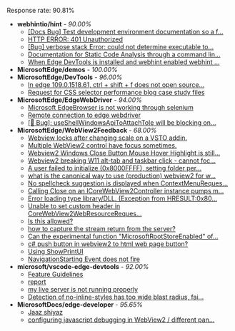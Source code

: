 Response rate: 90.81%

* **webhintio/hint** - _90.00%_
  * [[Docs Bug] Test development environment documentation so a f...](https://github.com/webhintio/hint/issues/5404)
  * [HTTP ERROR: 401 Unauthorized](https://github.com/webhintio/hint/issues/5362)
  * [[Bug] verbose stack Error: could not determine executable to...](https://github.com/webhintio/hint/issues/5349)
  * [Documentation for Static Code Analysis through a command lin...](https://github.com/webhintio/hint/issues/5383)
  * [When Edge DevTools is installed and webhint enabled webhint ...](https://github.com/webhintio/hint/issues/5364)
* **MicrosoftEdge/demos** - _100.00%_
* **MicrosoftEdge/DevTools** - _96.00%_
  * [In edge 109.0.1518.61, ctrl + shift + f does not open source...](https://github.com/MicrosoftEdge/DevTools/issues/126)
  * [Request for CSS selector performance blog case study files](https://github.com/MicrosoftEdge/DevTools/issues/124)
* **MicrosoftEdge/EdgeWebDriver** - _94.00%_
  * [Microsoft EdgeBrowser is not working through selenium](https://github.com/MicrosoftEdge/EdgeWebDriver/issues/68)
  * [Remote connection to edge webdriver](https://github.com/MicrosoftEdge/EdgeWebDriver/issues/67)
  * [[🐛 Bug]: useShellWindowsApiToAttachToIe will be blocking on...](https://github.com/MicrosoftEdge/EdgeWebDriver/issues/34)
* **MicrosoftEdge/WebView2Feedback** - _68.00%_
  * [Webview locks after changing scale on a VSTO addin.](https://github.com/MicrosoftEdge/WebView2Feedback/issues/3163)
  * [Multiple WebView2 control have focus sometimes.](https://github.com/MicrosoftEdge/WebView2Feedback/issues/3161)
  * [Webview2 Windows Close Button Mouse Hover Highlight is still...](https://github.com/MicrosoftEdge/WebView2Feedback/issues/3159)
  * [Webview2 breaking W11 alt-tab and taskbar click - cannot foc...](https://github.com/MicrosoftEdge/WebView2Feedback/issues/3157)
  * [A user failed to initialize (0x8000FFFF), setting folder per...](https://github.com/MicrosoftEdge/WebView2Feedback/issues/3149)
  * [what is the canonical way to use (production) webview2 for w...](https://github.com/MicrosoftEdge/WebView2Feedback/issues/3148)
  * [No spellcheck suggestion is displayed when ContextMenuReques...](https://github.com/MicrosoftEdge/WebView2Feedback/issues/3142)
  * [Calling Close on an ICoreWebView2Controller instance pumps m...](https://github.com/MicrosoftEdge/WebView2Feedback/issues/3140)
  * [Error loading type library/DLL. (Exception from HRESULT:0x80...](https://github.com/MicrosoftEdge/WebView2Feedback/issues/3123)
  * [Unable to set custom header in CoreWebView2WebResourceReques...](https://github.com/MicrosoftEdge/WebView2Feedback/issues/3120)
  * [Is this allowed?](https://github.com/MicrosoftEdge/WebView2Feedback/issues/3119)
  * [how to capture the stream return from the server?](https://github.com/MicrosoftEdge/WebView2Feedback/issues/3117)
  * [Can the experimental function "MicrosoftRootStoreEnabled" of...](https://github.com/MicrosoftEdge/WebView2Feedback/issues/3151)
  * [c# push button in webview2 to  html web page button?](https://github.com/MicrosoftEdge/WebView2Feedback/issues/3150)
  * [Using ShowPrintUI](https://github.com/MicrosoftEdge/WebView2Feedback/issues/3143)
  * [NavigationStarting Event does not fire](https://github.com/MicrosoftEdge/WebView2Feedback/issues/3109)
* **microsoft/vscode-edge-devtools** - _92.00%_
  * [Feature Guidelines](https://github.com/microsoft/vscode-edge-devtools/issues/1346)
  * [report](https://github.com/microsoft/vscode-edge-devtools/issues/1345)
  * [my live server is not running properly](https://github.com/microsoft/vscode-edge-devtools/issues/1344)
  * [Detection of no-inline-styles has too wide blast radius, fai...](https://github.com/microsoft/vscode-edge-devtools/issues/1325)
* **MicrosoftDocs/edge-developer** - _95.65%_
  * [Jaaz shiyaz](https://github.com/MicrosoftDocs/edge-developer/issues/2429)
  * [configuring javascript debugging in WebView2 / different pan...](https://github.com/MicrosoftDocs/edge-developer/issues/2428)